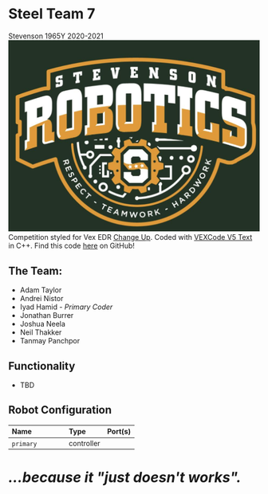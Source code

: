 # **Steel Team 7**

Stevenson 1965Y 2020-2021
![](./media/stevensonlogo.png "Stevenson Robotics 2019-2020")
Competition styled for Vex EDR [Change Up](https://www.vexrobotics.com/vexedr/competition/vrc-current-game "VEX Current Game"). Coded with [VEXCode V5 Text](https://www.vexrobotics.com/vexcode "VEXCode V5") in C++.
Find this code [here](https://www.github.com/IyadHamid/StevensonVex1965Y-ChangeUp "Stevenson 1965Y Repository") on GitHub!

## **The Team:**

- Adam Taylor
- Andrei Nistor
- Iyad Hamid - *Primary Coder*
- Jonathan Burrer
- Joshua Neela
- Neil Thakker
- Tanmay Panchpor
	
## **Functionality**

- TBD

## **Robot Configuration**

|Name            | Type       | Port(s)  |
|:---------------|:-----------|:---------|
|`primary       `| controller |          |

# *...because it "just doesn't works".*
